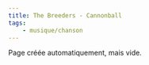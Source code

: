 ```yaml
---
title: The Breeders - Cannonball
tags:
    - musique/chanson
---
```


Page créée automatiquement, mais vide.
